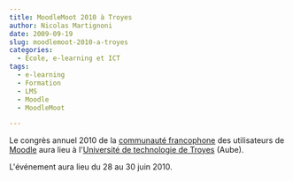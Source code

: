 ```yaml
---
title: MoodleMoot 2010 à Troyes
author: Nicolas Martignoni
date: 2009-09-19
slug: moodlemoot-2010-a-troyes
categories:
  - École, e-learning et ICT
tags:
  - e-learning
  - Formation
  - LMS
  - Moodle
  - MoodleMoot

---
```

Le congrès annuel 2010 de la [communauté francophone][1] des utilisateurs de [Moodle][2] aura lieu à l'[Université de technologie de Troyes][3] (Aube).

L'événement aura lieu du 28 au 30 juin 2010.

 [1]: https://moodle.org/course/view.php?id=20
 [2]: https://moodle.org/
 [3]: https://www.utt.fr/

<!--more-->
